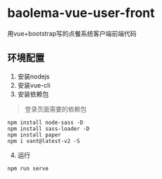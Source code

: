 # baolema-vue-user-front
用vue+bootstrap写的点餐系统客户端前端代码

## 环境配置
1. 安装nodejs
2. 安装vue-cli
3. 安装依赖包
> 登录页面需要的依赖包
```angular2html
npm install node-sass -D
npm install sass-loader -D
npm install paper
npm i vant@latest-v2 -S
```
4. 运行
```
npm run serve
```
